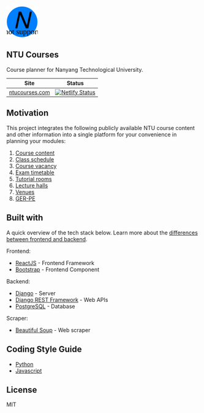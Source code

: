 ![logo](./design/mockups/ntucourses_logo_40_40.svg)

## NTU Courses

Course planner for Nanyang Technological University.

|  Site | Status |
| - | - |
| [ntucourses.com](https://ntucourses.com) | [![Netlify Status](https://api.netlify.com/api/v1/badges/8f2c85b7-ec80-4d99-802c-498d2271a297/deploy-status)](https://app.netlify.com/sites/ntucourses/deploys) |

## Motivation

This project integrates the following publicly available NTU course content and other information into a single platform for your convenience in planning your modules:
1. [Course content](https://wish.wis.ntu.edu.sg/webexe/owa/aus_subj_cont.main/pls/webexe/AUS_SUBJ_CONT.instruction)
1. [Class schedule](https://wish.wis.ntu.edu.sg/webexe/owa/aus_schedule.main)
1. [Course vacancy](https://wish.wis.ntu.edu.sg/webexe/owa/aus_vacancy.check_vacancy)
1. [Exam timetable](https://wis.ntu.edu.sg/webexe/owa/exam_timetable_und.main)
1. [Tutorial rooms](https://www.ntu.edu.sg/odfm/usefulinfo/academicfacilities/seatingcapacity/Pages/tr.aspx)
1. [Lecture halls](https://www.ntu.edu.sg/odfm/usefulinfo/academicfacilities/seatingcapacity/Pages/lt.aspx)
1. [Venues](https://maps.ntu.edu.sg/a/search)
1. [GER-PE](https://wish.wis.ntu.edu.sg/webexe/owa/aus_subj_cont2.main)

## Built with

A quick overview of the tech stack below. Learn more about the [differences between frontend and backend](https://www.geeksforgeeks.org/frontend-vs-backend/).

Frontend:
- [ReactJS](https://reactjs.org/) - Frontend Framework
- [Bootstrap](https://getbootstrap.com) - Frontend Component

Backend:
- [Django](https://www.djangoproject.com) - Server
- [Django REST Framework](https://www.django-rest-framework.org/) - Web APIs
- [PostgreSQL](https://www.postgresql.org) - Database

Scraper:
- [Beautiful Soup](https://pypi.org/project/beautifulsoup4/) - Web scraper

## Coding Style Guide 
- [Python](http://google.github.io/styleguide/pyguide.html)
- [Javascript](https://google.github.io/styleguide/jsguide.html)

## License
MIT
